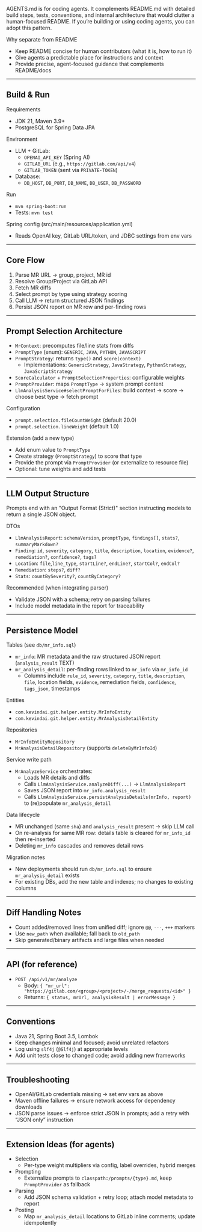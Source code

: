 AGENTS.md is for coding agents. It complements README.md with detailed build steps, tests, conventions, and internal architecture that would clutter a human-focused README. If you’re building or using coding agents, you can adopt this pattern.

Why separate from README
- Keep README concise for human contributors (what it is, how to run it)
- Give agents a predictable place for instructions and context
- Provide precise, agent-focused guidance that complements README/docs

---

## Build & Run

Requirements
- JDK 21, Maven 3.9+
- PostgreSQL for Spring Data JPA

Environment
- LLM + GitLab:
  - `OPENAI_API_KEY` (Spring AI)
  - `GITLAB_URL` (e.g., `https://gitlab.com/api/v4`)
  - `GITLAB_TOKEN` (sent via `PRIVATE-TOKEN`)
- Database:
  - `DB_HOST`, `DB_PORT`, `DB_NAME`, `DB_USER`, `DB_PASSWORD`

Run
- `mvn spring-boot:run`
- Tests: `mvn test`

Spring config (src/main/resources/application.yml)
- Reads OpenAI key, GitLab URL/token, and JDBC settings from env vars

---

## Core Flow
1) Parse MR URL → group, project, MR id
2) Resolve Group/Project via GitLab API
3) Fetch MR diffs
4) Select prompt by type using strategy scoring
5) Call LLM → return structured JSON findings
6) Persist JSON report on MR row and per-finding rows

---

## Prompt Selection Architecture
- `MrContext`: precomputes file/line stats from diffs
- `PromptType` (enum): `GENERIC`, `JAVA`, `PYTHON`, `JAVASCRIPT`
- `PromptStrategy`: returns `type()` and `score(context)`
  - Implementations: `GenericStrategy`, `JavaStrategy`, `PythonStrategy`, `JavaScriptStrategy`
- `ScoreCalculator` + `PromptSelectionProperties`: configurable weights
- `PromptProvider`: maps `PromptType` → system prompt content
- `LlmAnalysisService#selectPromptForFiles`: build context → score → choose best type → fetch prompt

Configuration
- `prompt.selection.fileCountWeight` (default 20.0)
- `prompt.selection.lineWeight` (default 1.0)

Extension (add a new type)
- Add enum value to `PromptType`
- Create strategy (`PromptStrategy`) to score that type
- Provide the prompt via `PromptProvider` (or externalize to resource file)
- Optional: tune weights and add tests

---

## LLM Output Structure
Prompts end with an "Output Format (Strict)" section instructing models to return a single JSON object.

DTOs
- `LlmAnalysisReport`: `schemaVersion`, `promptType`, `findings[]`, `stats?`, `summaryMarkdown?`
- `Finding`: `id`, `severity`, `category`, `title`, `description`, `location`, `evidence?`, `remediation?`, `confidence?`, `tags?`
- `Location`: `file`,`line_type`, `startLine?`, `endLine?`, `startCol?`, `endCol?`
- `Remediation`: `steps?`, `diff?`
- `Stats`: `countBySeverity?`, `countByCategory?`

Recommended (when integrating parser)
- Validate JSON with a schema; retry on parsing failures
- Include model metadata in the report for traceability

---

## Persistence Model

Tables (see `db/mr_info.sql`)
- `mr_info`: MR metadata and the raw structured JSON report (`analysis_result` TEXT)
- `mr_analysis_detail`: per-finding rows linked to `mr_info` via `mr_info_id`
  - Columns include `rule_id`, `severity`, `category`, `title`, `description`, `file`, location fields, `evidence`, remediation fields, `confidence`, `tags_json`, timestamps

Entities
- `com.kevindai.git.helper.entity.MrInfoEntity`
- `com.kevindai.git.helper.entity.MrAnalysisDetailEntity`

Repositories
- `MrInfoEntityRepository`
- `MrAnalysisDetailRepository` (supports `deleteByMrInfoId`)

Service write path
- `MrAnalyzeService` orchestrates:
  - Loads MR details and diffs
  - Calls `LlmAnalysisService.analyzeDiff(...)` → `LlmAnalysisReport`
  - Saves JSON report into `mr_info.analysis_result`
  - Calls `LlmAnalysisService.persistAnalysisDetails(mrInfo, report)` to (re)populate `mr_analysis_detail`

Data lifecycle
- MR unchanged (same `sha`) and `analysis_result` present → skip LLM call
- On re-analysis for same MR row: details table is cleared for `mr_info_id` then re-inserted
- Deleting `mr_info` cascades and removes detail rows

Migration notes
- New deployments should run `db/mr_info.sql` to ensure `mr_analysis_detail` exists
- For existing DBs, add the new table and indexes; no changes to existing columns

---

## Diff Handling Notes
- Count added/removed lines from unified diff; ignore `@@`, `---`, `+++` markers
- Use `new_path` when available; fall back to `old_path`
- Skip generated/binary artifacts and large files when needed

---

## API (for reference)
- `POST /api/v1/mr/analyze`
  - Body: `{ "mr_url": "https://gitlab.com/<group>/<project>/-/merge_requests/<id>" }`
  - Returns: `{ status, mrUrl, analysisResult | errorMessage }`

---

## Conventions
- Java 21, Spring Boot 3.5, Lombok
- Keep changes minimal and focused; avoid unrelated refactors
- Log using `slf4j` (`@Slf4j`) at appropriate levels
- Add unit tests close to changed code; avoid adding new frameworks

---

## Troubleshooting
- OpenAI/GitLab credentials missing → set env vars as above
- Maven offline failures → ensure network access for dependency downloads
- JSON parse issues → enforce strict JSON in prompts; add a retry with “JSON only” instruction

---

## Extension Ideas (for agents)
- Selection
  - Per-type weight multipliers via config, label overrides, hybrid merges
- Prompting
  - Externalize prompts to `classpath:/prompts/{type}.md`, keep `PromptProvider` as fallback
- Parsing
  - Add JSON schema validation + retry loop; attach model metadata to report
- Posting
  - Map `mr_analysis_detail` locations to GitLab inline comments; update idempotently

